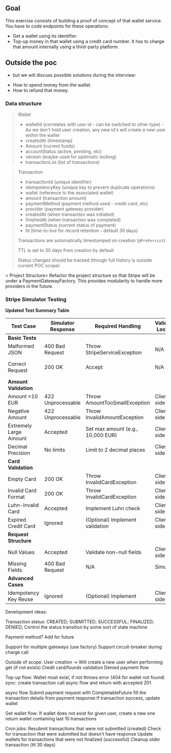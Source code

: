 <h2>Goal</h2>
This exercise consists of building a proof of concept of that wallet service. You have to code endpoints for these
operations:

- Get a wallet using its identifier.
- Top-up money in that wallet using a credit card number. It has to charge that amount internally using a third-party
  platform.

<h2> Outside the poc</h2>

* but we will discuss possible solutions during the interview:

- How to spend money from the wallet.
- How to refund that money.

<h3>Data structure</h3>

> Wallet
> - walletId<long> (correlates with user id - can be switched to other type) - As we don't hold user creation, any new
    id's will create a new user within the wallet
> - createdAt<Date> (timestamp)
> - Amount<BigDecimal> (current funds)
> - accountStatus<Enum> (active, pending, etc)
> - version<long> (maybe used for optimistic locking)
> - transactionList<Transaction> (list of transactions)

> Transaction
> - transactionId<long> (unique identifier)
> - idempotencyKey<String> (unique key to prevent duplicate operations)
> - wallet<Wallet> (reference to the associated wallet)
> - amount<BigDecimal> (transaction amount)
> - paymentMethod<Enum> (payment method used - credit card, etc)
> - provider<Enum> (payment gateway provider)
> - createdAt<Date> (when transaction was initiated)
> - finishedAt<Date> (when transaction was completed)
> - paymentStatus<Enum> (current status of payment)
> - ttl<Date> (time-to-live for record retention - default 30 days)
>
> Transactions are automatically timestamped on creation (`@PrePersist`)
>
>TTL is set to 30 days from creation by default
>
>Status changes should be tracked (though full history is outside current POC scope)

< Project Structure>
Refactor the project structure so that Stripe will be under a PaymentGatewayFactory. This provides modularity
to handle more providers in the future.

### Stripe Simulator Testing

**Updated Test Summary Table**

| Test Case              | Simulator Response | Required Handling                 | Validation Location | Notes                  |
|------------------------|--------------------|-----------------------------------|---------------------|------------------------|
| **Basic Tests**        |                    |                                   |                     |                        |
| Malformed JSON         | 400 Bad Request    | Throw StripeServiceException      | N/A                 | Correct handling       |
| Correct Request        | 200 OK             | Accept                            | N/A                 | No idempotency control |
| **Amount Validation**  |                    |                                   |                     |                        |
| Amount <10 EUR         | 422 Unprocessable  | Throw AmountTooSmallException     | Client-side         | Must pre-filter        |
| Negative Amount        | 422 Unprocessable  | Throw InvalidAmountException      | Client-side         | Must validate          |
| Extremely Large Amount | Accepted           | Set max amount (e.g., 10,000 EUR) | Client-side         | Fraud prevention       |
| Decimal Precision      | No limits          | Limit to 2 decimal places         | Client-side         | Currency standards     |
| **Card Validation**    |                    |                                   |                     |                        |
| Empty Card             | 200 OK             | Throw InvalidCardException        | Client-side         | Must pre-validate      |
| Invalid Card Format    | 200 OK             | Throw InvalidCardException        | Client-side         | Must pre-validate      |
| Luhn-Invalid Card      | Accepted           | Implement Luhn check              | Client-side         | Basic card validation  |
| Expired Credit Card    | Ignored            | (Optional) Implement validation   | Client-side         | Not required           |
| **Request Structure**  |                    |                                   |                     |                        |
| Null Values            | Accepted           | Validate non-null fields          | Client-side         | Required fields        |
| Missing Fields         | 400 Bad Request    | N/A                               | Simulator           | Correct handling       |
| **Advanced Cases**     |                    |                                   |                     |                        |
| Idempotency Key Reuse  | Ignored            | (Optional) Implement              | Client-side         | Not required           |

Development ideas:

Transaction status:
CREATED; SUBMITTED; SUCCESSFUL; FINALIZED; DENIED;
Control the status transition by some sort of state machine

Payment method? Add for future

Support for multiple gateways (use factory)
Support circuit-breaker during charge call

Outside of scope:
User creation -> Will create a new user when performing get (if not exists)
Credit card/founds validation
Denied payment flow

Top-up flow:
Wallet must exist, if not throws error (404 for wallet not found)
sync:
create transaction
call async flow and return with accepted 201

async flow
Submit payment request with CompletableFuture
fill the transaction details from payment response
If transaction success, update wallet

Get wallet flow:
If wallet does not exist for given user, create a new one
return wallet containing last 10 transactions

Cron jobs:
Resubmit transactions that were not submitted (created)
Check for transaction that were submitted but doesn't have response
Update wallets for transactions that were not finalized (successful)
Cleanup older transaction (ttl 30 days)

